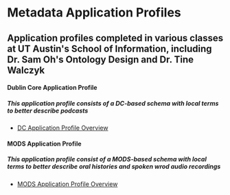 # Metadata Application Profiles
## Application profiles completed in various classes at UT Austin's School of Information, including Dr. Sam Oh's Ontology Design and Dr. Tine Walczyk

#### Dublin Core Application Profile
##### This application profile consists of a DC-based schema with local terms to better describe podcasts
- [DC Application Profile Overview](./DC-application-profile.pdf)

#### MODS Application Profile
##### This application profile consist of a MODS-based schema with local terms to better describe oral histories and spoken wrod audio recordings
- [MODS Application Profile Overview](./MODS-application-profile.pdf)
